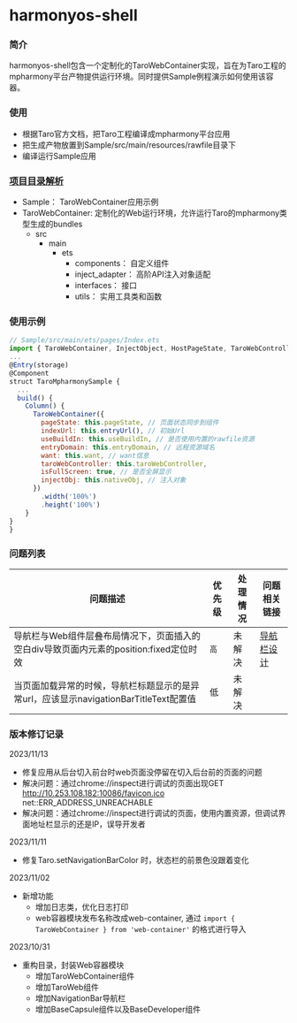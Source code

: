 # harmonyos-shell
### 简介
harmonyos-shell包含一个定制化的TaroWebContainer实现，旨在为Taro工程的mpharmony平台产物提供运行环境。同时提供Sample例程演示如何使用该容器。

### 使用
- 根据Taro官方文档，把Taro工程编译成mpharmony平台应用
- 把生成产物放置到Sample/src/main/resources/rawfile目录下
- 编译运行Sample应用

### [项目目录解析](./design/目录结构解析.md)
- Sample： TaroWebContainer应用示例 
- TaroWebContainer: 定制化的Web运行环境，允许运行Taro的mpharmony类型生成的bundles
  - src
    - main
      - ets
         - components： 自定义组件
         - inject_adapter： 高阶API注入对象适配
         - interfaces： 接口
         - utils： 实用工具类和函数

### 使用示例
```js
// Sample/src/main/ets/pages/Index.ets
import { TaroWebContainer, InjectObject, HostPageState, TaroWebController } from 'web-container';
...
@Entry(storage)
@Component
struct TaroMpharmonySample {
  ...
  build() {
    Column() {
      TaroWebContainer({
        pageState: this.pageState, // 页面状态同步到组件
        indexUrl: this.entryUrl(), // 初始Url
        useBuildIn: this.useBuildIn, // 是否使用内置的rawfile资源
        entryDomain: this.entryDomain, // 远程资源域名
        want: this.want, // want信息
        taroWebController: this.taroWebController,
        isFullScreen: true, // 是否全屏显示
        injectObj: this.nativeObj, // 注入对象
      })
        .width('100%')
        .height('100%')
    }
}
}
```

### 问题列表
| 问题描述 | 优先级 | 处理情况 | 问题相关链接                     |
| ------- | ------ | -------- |----------------------------|
| 导航栏与Web组件层叠布局情况下，页面插入的空白div导致页面内元素的position:fixed定位时效 | `高` | 未解决 | [导航栏设计](./design/导航栏设计.md) |
| 当页面加载异常的时候，导航栏标题显示的是异常url，应该显示navigationBarTitleText配置值 | 低 |  未解决 ||



### 版本修订记录
2023/11/13
- 修复应用从后台切入前台时web页面没停留在切入后台前的页面的问题
- 解决问题：通过chrome://inspect进行调试的页面出现GET http://10.253.108.182:10086/favicon.ico net::ERR_ADDRESS_UNREACHABLE
- 解决问题：通过chrome://inspect进行调试的页面，使用内置资源，但调试界面地址栏显示的还是IP，误导开发者

2023/11/11
 - 修复Taro.setNavigationBarColor 时，状态栏的前景色没跟着变化

2023/11/02
 - 新增功能
   - 增加日志类，优化日志打印
   - web容器模块发布名称改成web-container, 通过 `import { TaroWebContainer } from 'web-container'` 的格式进行导入

2023/10/31
 - 重构目录，封装Web容器模块
   - 增加TaroWebContainer组件
   - 增加TaroWeb组件
   - 增加NavigationBar导航栏
   - 增加BaseCapsule组件以及BaseDeveloper组件